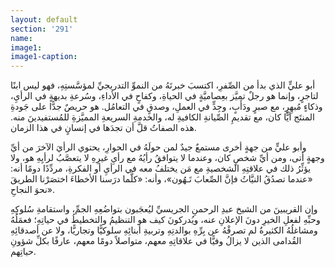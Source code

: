 ```yaml
---
layout: default
section: '291'
name:
image1: 
image1-caption: 
---
```

أبو عليٍّ الذي بدأ من الصِّفرِ، اكتسبَ خبرتَهُ من النموِّ التدريجيِّ لمؤسَّستِهِ، فهو ليس ابنًا لتاجرٍ، وإنما هو رجلٌ تميَّز بعِصاميَّةٍ في الحياةِ، وكفاحٍ في الأداءِ، وسُرعةِ بديهةٍ في الرأيِ، وذكاءٍ مُبهِرٍ، مع صبرٍ ودَأَبٍ، وجِدٍّ في العملِ، وصدقٍ في التعامُل. هو حريصٌ جدًّا على جَودةِ المنتَج أيًّا كان، مع تقديمِ الصِّيانةِ الكافيةِ له، والخدمةِ السريعةِ المميَّزةِ للمُستفيدينَ منه. هذه الصفاتُ قلَّ أن تجدَها في إنسانٍ في هذا الزمان.

وأبو عليٍّ من جهةٍ أخرى مستمعٌ جيدٌ لمن حولَهُ في الحوارِ، يحتوي الرأيَ الآخرَ من أيِّ وجهةٍ أتى، ومن أيِّ شخصٍ كان، وعندما لا يتوافقُ رأيُهُ مع رأيِ غيرِهِ لا يتعصَّبُ لرأيِهِ هو، ولا يؤثِّرُ ذلك في علاقتِهِ الشخصيةِ مع مَن يختلفُ معه في الرأيِ أو الفكرةِ، مردِّدًا دومًا أنه: «عندما تصدُقُ النيَّاتُ فإنَّ الصِّعابَ تَـهُون»، وأنه: «كلَّما درَسنا الأخطاءَ اختصَرْنا الطريقَ نحوَ النجاحِ».

وإن القريبينَ من الشيخ عبدِ الرحمنِ الجريسيِّ ليُعجَبون بتواضُعِهِ الجمِّ، واستقامةِ سُلوكِهِ وحبِّهِ لفعلِ الخيرِ دونَ الإعلانِ عنه، ويُدركونَ كيف هو التنظيمُ والتخطيطُ في حياتِهِ؛ فعمَلُهُ ومشاغلُهُ الكثيرةُ لم تصرفْهُ عن بِرِّهِ بوالدتِهِ وتربيةِ أبنائِهِ سلوكيًّا وتجاريًّا، ولا عن أصدقائِهِ القُدامى الذين لا يزالُ وفيًّا في علاقاتِهِ معهم، متواصلاً دومًا معهم، عارفًا بكلِّ شؤونِ حياتِهم.
